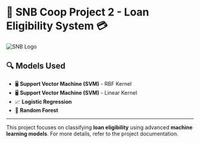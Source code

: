 # 🏦 SNB Coop Project 2 - Loan Eligibility System 💳

![SNB Logo](assets/logo.png)

## 🔍 Models Used

- 🖥 **Support Vector Machine (SVM)** - RBF Kernel
- 🖥 **Support Vector Machine (SVM)** - Linear Kernel
- 📈 **Logistic Regression**
- 🌲 **Random Forest**

---

This project focuses on classifying **loan eligibility** using advanced **machine learning models**. For more details, refer to the project documentation.
